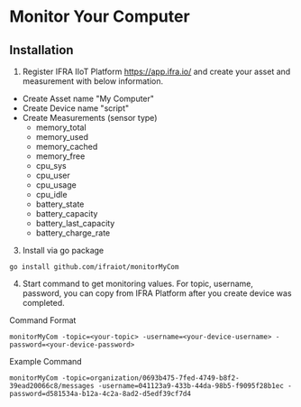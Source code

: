 # Monitor Your Computer


## Installation
1. Register IFRA IIoT Platform https://app.ifra.io/ and create your asset and measurement with below information.
- Create Asset name "My Computer"
- Create Device name "script"
- Create Measurements (sensor type)
  - memory_total
  - memory_used
  - memory_cached
  - memory_free
  - cpu_sys
  - cpu_user
  - cpu_usage
  - cpu_idle
  - battery_state
  - battery_capacity
  - battery_last_capacity
  - battery_charge_rate


3. Install via go package
```
go install github.com/ifraiot/monitorMyCom
```

4. Start command to get monitoring values.
For topic, username, password, you can copy from IFRA Platform after you create device was completed.

Command Format
```
monitorMyCom -topic=<your-topic> -username=<your-device-username> -password=<your-device-password>
```
  
Example Command
```
monitorMyCom -topic=organization/0693b475-7fed-4749-b8f2-39ead20066c8/messages -username=041123a9-433b-44da-98b5-f9095f28b1ec -password=d581534a-b12a-4c2a-8ad2-d5edf39cf7d4
```

